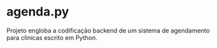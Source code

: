 # agenda.py
Projeto engloba a codificação backend de um sistema de agendamento para clinicas escrito em Python. 
